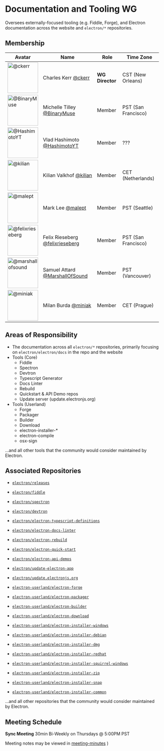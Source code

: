# Documentation and Tooling WG

Oversees externally-focused tooling (e.g. Fiddle, Forge), and Electron documentation across the website and `electron/*` repositories.

## Membership

| Avatar | Name | Role | Time Zone |
| -------------------------------------------|----------------------|----------------------------| -------- |
| <img src="https://github.com/ckerr.png" width=100 alt="@ckerr">  | Charles Kerr [@ckerr](https://github.com/ckerr) | **WG Director** | CST (New Orleans) |
| <img src="https://github.com/BinaryMuse.png" width=100 alt="@BinaryMuse">  | Michelle Tilley [@BinaryMuse](https://github.com/BinaryMuse) | Member | PST (San Francisco) |
| <img src="https://github.com/HashimotoYT.png" width=100 alt="@HashimotoYT">  | Vlad Hashimoto [@HashimotoYT](https://github.com/HashimotoYT) | Member | ??? |
| <img src="https://github.com/kilian.png" width=100 alt="@kilian">  | Kilian Valkhof [@kilian](https://github.com/kilian) | Member | CET (Netherlands) |
| <img src="https://github.com/malept.png" width=100 alt="@malept">  | Mark Lee [@malept](https://github.com/malept) | Member | PST (Seattle) |
| <img src="https://github.com/felixrieseberg.png" width=100 alt="@felixrieseberg">  | Felix Rieseberg [@felixrieseberg](https://github.com/felixrieseberg) | Member | PST (San Francisco) |
| <img src="https://github.com/marshallofsound.png" width=100 alt="@marshallofsound">  | Samuel Attard [@MarshallOfSound](https://github.com/marshallofsound) | Member | PST (Vancouver) |
| <img src="https://github.com/miniak.png" width=100 alt="@miniak">  | Milan Burda [@miniak](https://github.com/marshallofsound) | Member | CET (Prague) |

## Areas of Responsibility

  * The documentation across all `electron/*` repositories, primarily focusing on `electron/electron/docs` in the repo and the website
  * Tools (Core)
    * Fiddle
    * Spectron
    * Devtron
    * Typescript Generator
    * Docs Linter
    * Rebuild
    * Quickstart & API Demo repos
    * Update server (update.electronjs.org)
  * Tools (Userland)
    * Forge
    * Packager
    * Builder
    * Download
    * electron-installer-*
    * electron-compile
    * osx-sign

...and all other tools that the community would consider maintained by Electron.

## Associated Repositories

- [`electron/releases`](https://github.com/electron/electron)
- [`electron/fiddle`](https://github.com/electron/fiddle)
- [`electron/spectron`](https://github.com/electron/spectron)
- [`electron/devtron`](https://github.com/electron/devtron)
- [`electron/electron-typescript-definitions`](https://github.com/electron/electron-typescript-definitions)
- [`electron/electron-docs-linter`](https://github.com/electron/electron-docs-linter)
- [`electron/electron-rebuild`](https://github.com/electron/electron-rebuild)
- [`electron/electron-quick-start`](https://github.com/electron/electron-quick-start)
- [`electron/electron-api-demos`](https://github.com/electron/electron-api-demos)
- [`electron/update-electron-app`](https://github.com/electron/update-electron-app)
- [`electron/update.electronjs.org`](https://github.com/electron/update.electronjs.org)


- [`electron-userland/electron-forge`](https://github.com/electron-userland/electron-forge)
- [`electron-userland/electron-packager`](https://github.com/electron-userland/electron-packager)
- [`electron-userland/electron-builder`](https://github.com/electron-userland/electron-builder)
- [`electron-userland/electron-download`](https://github.com/electron-userland/electron-download)
- [`electron-userland/electron-installer-windows`](https://github.com/electron-userland/electron-installer-windows)
- [`electron-userland/electron-installer-debian`](https://github.com/electron-userland/electron-installer-debian)
- [`electron-userland/electron-installer-dmg`](https://github.com/electron-userland/electron-installer-dmg)
- [`electron-userland/electron-installer-redhat`](https://github.com/electron-userland/electron-installer-redhat)
- [`electron-userland/electron-installer-squirrel-windows`](https://github.com/electron-userland/electron-installer-squirrel-windows)
- [`electron-userland/electron-installer-zip`](https://github.com/electron-userland/electron-installer-zip)
- [`electron-userland/electron-installer-snap`](https://github.com/electron-userland/electron-installer-snap)
- [`electron-userland/electron-installer-common`](https://github.com/electron-userland/electron-installer-common)

...and all other repositories that the community would consider maintained by Electron.

## Meeting Schedule

**Sync Meeting** 30min Bi-Weekly on Thursdays @ 5:00PM PST

Meeting notes may be viewed in [meeting-minutes](https://github.com/electron/governance/wg-docs-tooling/meeting-notes/)
)